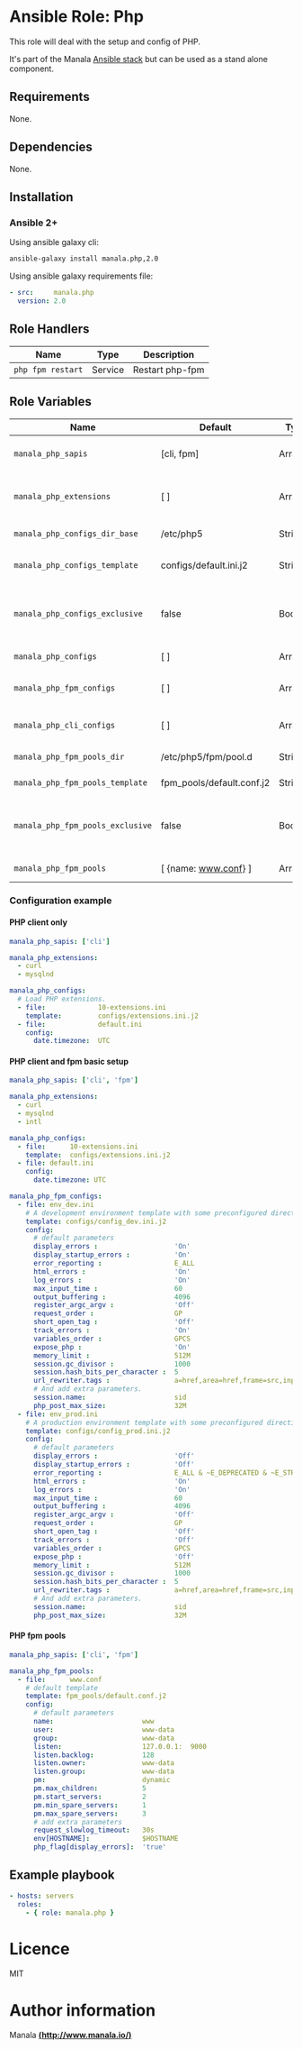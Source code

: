 # Ansible Role: Php

This role will deal with the setup and config of PHP.

It's part of the Manala <a href="http://www.manala.io" target="_blank">Ansible stack</a> but can be used as a stand alone component.

## Requirements

None.

## Dependencies

None.

## Installation

### Ansible 2+

Using ansible galaxy cli:

```bash
ansible-galaxy install manala.php,2.0
```

Using ansible galaxy requirements file:

```yaml
- src:     manala.php
  version: 2.0
```

## Role Handlers

| Name              | Type    | Description     |
| ----------------- | ------- | --------------- |
| `php fpm restart` | Service | Restart php-fpm |

## Role Variables

| Name                             | Default                   | Type    | Description                                            |
| -------------------------------- | --------------------      | ------  | ------------------------------------------------------ |
| `manala_php_sapis`               | [cli, fpm]                | Array   | A list of the PHP SAPIs to install.                    |
| `manala_php_extensions`          | [ ]                       | Array   | A list of the php extensions to install.               |
| `manala_php_configs_dir_base`    | /etc/php5                 | String  | Configs directory path.                                |
| `manala_php_configs_template`    | configs/default.ini.j2    | String  | Default configuration template.                        |
| `manala_php_configs_exclusive`   | false                     | Boolean | Whether to remove all other non-specified config files |
| `manala_php_configs`             | [ ]                       | Array   | Shared configurations.                                 |
| `manala_php_fpm_configs`         | [ ]                       | Array   | PHP fpm additional configurations.                     |
| `manala_php_cli_configs`         | [ ]                       | Array   | PHP cli additional configurations.                     |
| `manala_php_fpm_pools_dir`       | /etc/php5/fpm/pool.d      | String  | PHP fpm pools directory path.                          |
| `manala_php_fpm_pools_template`  | fpm_pools/default.conf.j2 | String  | Default pool template.                                 |
| `manala_php_fpm_pools_exclusive` | false                     | Boolean | Whether to remove all other non-specified pool files   |
| `manala_php_fpm_pools`           | [ {name: www.conf} ]      | Array   | PHP fpm pools configurations.                          |

### Configuration example

#### PHP client only

```yaml
manala_php_sapis: ['cli']

manala_php_extensions:
  - curl
  - mysqlnd

manala_php_configs:
  # Load PHP extensions.
  - file:             10-extensions.ini
    template:         configs/extensions.ini.j2
  - file:             default.ini
    config:
      date.timezone:  UTC
```

#### PHP client and fpm basic setup

```yaml
manala_php_sapis: ['cli', 'fpm']

manala_php_extensions:
  - curl
  - mysqlnd
  - intl

manala_php_configs:
  - file:      10-extensions.ini
    template:  configs/extensions.ini.j2
  - file: default.ini
    config:
      date.timezone: UTC

manala_php_fpm_configs:
  - file: env_dev.ini
    # A development environment template with some preconfigured directives.
    template: configs/config_dev.ini.j2
    config:
      # default parameters
      display_errors :                   'On'
      display_startup_errors :           'On'
      error_reporting :                  E_ALL
      html_errors :                      'On'
      log_errors :                       'On'
      max_input_time :                   60
      output_buffering :                 4096
      register_argc_argv :               'Off'
      request_order :                    GP
      short_open_tag :                   'Off'
      track_errors :                     'On'
      variables_order :                  GPCS
      expose_php :                       'On'
      memory_limit :                     512M
      session.gc_divisor :               1000
      session.hash_bits_per_character :  5
      url_rewriter.tags :                a=href,area=href,frame=src,input=src,form=fakeentry
      # And add extra parameters.
      session.name:                      sid
      php_post_max_size:                 32M
  - file: env_prod.ini
    # A production environment template with some preconfigured directives.
    template: configs/config_prod.ini.j2
    config:
      # default parameters
      display_errors :                   'Off'
      display_startup_errors :           'Off'
      error_reporting :                  E_ALL & ~E_DEPRECATED & ~E_STRICT
      html_errors :                      'On'
      log_errors :                       'On'
      max_input_time :                   60
      output_buffering :                 4096
      register_argc_argv :               'Off'
      request_order :                    GP
      short_open_tag :                   'Off'
      track_errors :                     'Off'
      variables_order :                  GPCS
      expose_php :                       'Off'
      memory_limit :                     512M
      session.gc_divisor :               1000
      session.hash_bits_per_character :  5
      url_rewriter.tags :                a=href,area=href,frame=src,input=src,form=fakeentry
      # And add extra parameters.
      session.name:                      sid
      php_post_max_size:                 32M
```

#### PHP fpm pools

```yaml
manala_php_sapis: ['cli', 'fpm']

manala_php_fpm_pools:
  - file:      www.conf
    # default template
    template: fpm_pools/default.conf.j2
    config:
      # default parameters
      name:                      www
      user:                      www-data
      group:                     www-data
      listen:                    127.0.0.1:  9000
      listen.backlog:            128
      listen.owner:              www-data
      listen.group:              www-data
      pm:                        dynamic
      pm.max_children:           5
      pm.start_servers:          2
      pm.min_spare_servers:      1
      pm.max_spare_servers:      3
      # add extra parameters
      request_slowlog_timeout:   30s
      env[HOSTNAME]:             $HOSTNAME
      php_flag[display_errors]:  'true'
```

## Example playbook

```yaml
- hosts: servers
  roles:
    - { role: manala.php }
```

# Licence

MIT

# Author information

Manala [**(http://www.manala.io/)**](http://www.manala.io)
